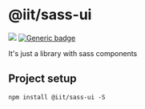 # @iit/sass-ui
[![](https://img.shields.io/npm/v/@iit/sass-ui.svg)](https://www.npmjs.com/package/@iit/sass-ui) [![Generic badge](https://img.shields.io/badge/version-0.2.81-<COLOR>.svg)](https://github.com/wowxoxo/iit-sass-ui)

It's just a library with sass components

## Project setup
```
npm install @iit/sass-ui -S
```